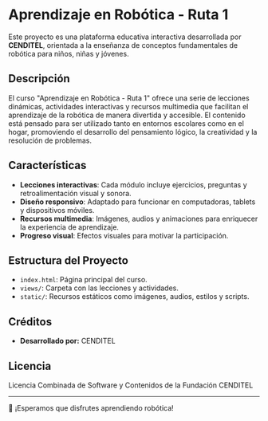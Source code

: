 # Aprendizaje en Robótica - Ruta 1

Este proyecto es una plataforma educativa interactiva desarrollada por **CENDITEL**, orientada a la enseñanza de conceptos fundamentales de robótica para niños, niñas y jóvenes.

## Descripción

El curso "Aprendizaje en Robótica - Ruta 1" ofrece una serie de lecciones dinámicas, actividades interactivas y recursos multimedia que facilitan el aprendizaje de la robótica de manera divertida y accesible. El contenido está pensado para ser utilizado tanto en entornos escolares como en el hogar, promoviendo el desarrollo del pensamiento lógico, la creatividad y la resolución de problemas.

## Características

- **Lecciones interactivas**: Cada módulo incluye ejercicios, preguntas y retroalimentación visual y sonora.
- **Diseño responsivo**: Adaptado para funcionar en computadoras, tablets y dispositivos móviles.
- **Recursos multimedia**: Imágenes, audios y animaciones para enriquecer la experiencia de aprendizaje.
- **Progreso visual**: Efectos visuales para motivar la participación.

## Estructura del Proyecto

- `index.html`: Página principal del curso.
- `views/`: Carpeta con las lecciones y actividades.
- `static/`: Recursos estáticos como imágenes, audios, estilos y scripts.

## Créditos

- **Desarrollado por:** CENDITEL  

## Licencia

Licencia Combinada de Software y Contenidos de la Fundación CENDITEL

---

🤖 ¡Esperamos que disfrutes aprendiendo robótica!
